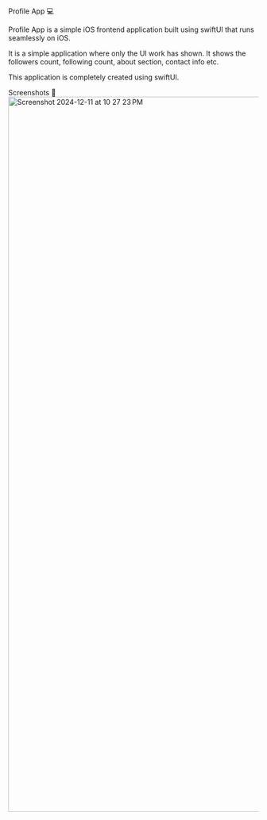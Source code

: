 Profile App 💻

Profile App is a simple iOS frontend application built using swiftUI that runs seamlessly on iOS.

It is a simple application where only the UI work has shown.
It shows the followers count, following count, about section, contact info etc.

This application is completely created using swiftUI.

Screenshots 📸
<img width="1440" alt="Screenshot 2024-12-11 at 10 27 23 PM" src="https://github.com/user-attachments/assets/bcc02664-5059-46a0-aa0c-24a0d9c47713" />



